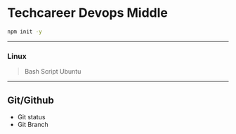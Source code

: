 # Techcareer Devops Middle

```sh
npm init -y 

```

---
### Linux 
> Bash Script
> Ubuntu

---
## Git/Github
- Git status
- Git Branch


